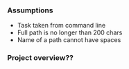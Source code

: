 ### Assumptions
- Task taken from command line
- Full path is no longer than 200 chars
- Name of a path cannot have spaces
### Project overview??
